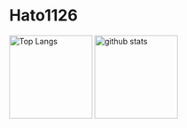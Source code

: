 # Hato1126

<p align="left"> 
  <img alt="Top Langs" height="150px" src="https://github-readme-stats.vercel.app/api/top-langs/?username=Hato1125&layout=compact&show_icons=true&theme=onedark" />
  <img alt="github stats" height="150px" src="https://github-readme-stats.vercel.app/api?username=Hato1125&theme=onedark&show_icons=ture" />
</p>

